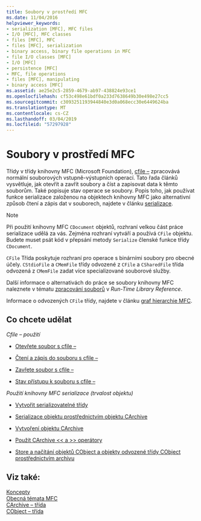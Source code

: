 ```yaml
---
title: Soubory v prostředí MFC
ms.date: 11/04/2016
helpviewer_keywords:
- serialization [MFC], MFC files
- I/O [MFC], MFC classes
- files [MFC], MFC
- files [MFC], serialization
- binary access, binary file operations in MFC
- file I/O classes [MFC]
- I/O [MFC]
- persistence [MFC]
- MFC, file operations
- files [MFC], manipulating
- binary access [MFC]
ms.assetid: ae25e2c5-2859-4679-ab97-438824e93ce1
ms.openlocfilehash: cf53c498e61bdf0a233d7638649b30e498e27cc5
ms.sourcegitcommit: c3093251193944840e3d0a068ecc30e6449624ba
ms.translationtype: MT
ms.contentlocale: cs-CZ
ms.lasthandoff: 03/04/2019
ms.locfileid: "57297928"
---
```

# <a name="files-in-mfc"></a>Soubory v prostředí MFC

Třídy v třídy knihovny MFC (Microsoft Foundation), [cfile –](../mfc/reference/cfile-class.md) zpracovává normální souborových vstupně-výstupních operací. Tato řada článků vysvětluje, jak otevřít a zavřít soubory a číst a zapisovat data k těmto souborům. Také popisuje stav operace se soubory. Popis toho, jak používat funkce serializace založenou na objektech knihovny MFC jako alternativní způsob čtení a zápis dat v souborech, najdete v článku [serializace](../mfc/serialization-in-mfc.md).

> [!NOTE]
>  Při použití knihovny MFC `CDocument` objektů, rozhraní velkou část práce serializace udělá za vás. Zejména rozhraní vytváří a používá `CFile` objektu. Budete muset psát kód v přepsání metody `Serialize` členské funkce třídy `CDocument`.

`CFile` Třída poskytuje rozhraní pro operace s binárními soubory pro obecné účely. `CStdioFile` a `CMemFile` třídy odvozené z `CFile` a `CSharedFile` třída odvozená z `CMemFile` zadat více specializované souborové služby.

Další informace o alternativách do práce se soubory knihovny MFC naleznete v tématu [zpracování souborů](../c-runtime-library/file-handling.md) v *Run-Time Library Reference*.

Informace o odvozených `CFile` třídy, najdete v článku [graf hierarchie MFC](../mfc/hierarchy-chart.md).

## <a name="what-do-you-want-to-do"></a>Co chcete udělat

*Cfile – použití*

- [Otevřete soubor s cfile –](../mfc/opening-files.md)

- [Čtení a zápis do souboru s cfile –](../mfc/reading-and-writing-files.md)

- [Zavřete soubor s cfile –](../mfc/closing-files.md)

- [Stav přístupu k souboru s cfile –](../mfc/accessing-file-status.md)

*Použití knihovny MFC serializace (trvalost objektu)*

- [Vytvořit serializovatelné třídy](../mfc/serialization-making-a-serializable-class.md)

- [Serializace objektu prostřednictvím objektu CArchive](../mfc/serialization-serializing-an-object.md)

- [Vytvoření objektu CArchive](../mfc/two-ways-to-create-a-carchive-object.md)

- [Použít CArchive <\< a >> operátory](../mfc/using-the-carchive-output-and-input-operators.md)

- [Store a načítání objektů CObject a objekty odvozené třídy CObject prostřednictvím archivu](../mfc/storing-and-loading-cobjects-via-an-archive.md)

## <a name="see-also"></a>Viz také:

[Koncepty](../mfc/mfc-concepts.md)<br/>
[Obecná témata MFC](../mfc/general-mfc-topics.md)<br/>
[CArchive – třída](../mfc/reference/carchive-class.md)<br/>
[CObject – třída](../mfc/reference/cobject-class.md)
